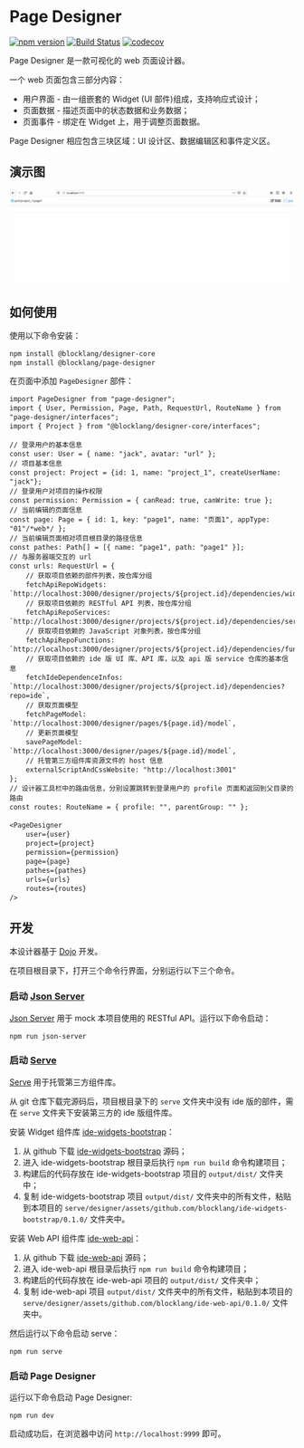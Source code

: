 # Page Designer

[![npm version](https://badge.fury.io/js/page-designer.svg)](https://badge.fury.io/js/page-designer)
[![Build Status](https://travis-ci.org/blocklang/page-designer.svg?branch=master)](https://travis-ci.org/blocklang/page-designer)
[![codecov](https://codecov.io/gh/blocklang/page-designer/branch/master/graph/badge.svg)](https://codecov.io/gh/blocklang/page-designer)

Page Designer 是一款可视化的 web 页面设计器。

一个 web 页面包含三部分内容：

* 用户界面 - 由一组嵌套的 Widget (UI 部件)组成，支持响应式设计；
* 页面数据 - 描述页面中的状态数据和业务数据；
* 页面事件 - 绑定在 Widget 上，用于调整页面数据。

Page Designer 相应包含三块区域：UI 设计区、数据编辑区和事件定义区。

## 演示图

![static page](./docs/images/page_designer_static_page.gif)

## 如何使用

使用以下命令安装：

```shell
npm install @blocklang/designer-core
npm install @blocklang/page-designer
```

在页面中添加 `PageDesigner` 部件：

```tsx
import PageDesigner from "page-designer";
import { User, Permission, Page, Path, RequestUrl, RouteName } from "page-designer/interfaces";
import { Project } from "@blocklang/designer-core/interfaces";

// 登录用户的基本信息
const user: User = { name: "jack", avatar: "url" };
// 项目基本信息
const project: Project = {id: 1, name: "project_1", createUserName: "jack"};
// 登录用户对项目的操作权限
const permission: Permission = { canRead: true, canWrite: true };
// 当前编辑的页面信息
const page: Page = { id: 1, key: "page1", name: "页面1", appType: "01"/*web*/ };
// 当前编辑页面相对项目根目录的路径信息
const pathes: Path[] = [{ name: "page1", path: "page1" }];
// 与服务器端交互的 url
const urls: RequestUrl = {
    // 获取项目依赖的部件列表，按仓库分组
    fetchApiRepoWidgets: `http://localhost:3000/designer/projects/${project.id}/dependencies/widgets`,
    // 获取项目依赖的 RESTful API 列表，按仓库分组
    fetchApiRepoServices: `http://localhost:3000/designer/projects/${project.id}/dependencies/services`,
    // 获取项目依赖的 JavaScript 对象列表，按仓库分组
    fetchApiRepoFunctions: `http://localhost:3000/designer/projects/${project.id}/dependencies/functions`,
    // 获取项目依赖的 ide 版 UI 库、API 库，以及 api 版 service 仓库的基本信息
    fetchIdeDependenceInfos: `http://localhost:3000/designer/projects/${project.id}/dependencies?repo=ide`,
    // 获取页面模型
    fetchPageModel: `http://localhost:3000/designer/pages/${page.id}/model`,
    // 更新页面模型
    savePageModel: `http://localhost:3000/designer/pages/${page.id}/model`,
    // 托管第三方组件库资源文件的 host 信息
    externalScriptAndCssWebsite: "http://localhost:3001"
};
// 设计器工具栏中的路由信息，分别设置跳转到登录用户的 profile 页面和返回到父目录的路由
const routes: RouteName = { profile: "", parentGroup: "" };

<PageDesigner 
    user={user}
    project={project}
    permission={permission}
    page={page}
    pathes={pathes}
    urls={urls}
    routes={routes}
/>
```

## 开发

本设计器基于 [Dojo](https://dojo.io) 开发。

在项目根目录下，打开三个命令行界面，分别运行以下三个命令。

### 启动 [Json Server](./docs/json-server.md)

[Json Server](./docs/json-server.md) 用于 mock 本项目使用的 RESTful API。运行以下命令启动：

```shell
npm run json-server
```

### 启动 [Serve](./docs/serve.md)

[Serve](./docs/serve.md) 用于托管第三方组件库。

从 git 仓库下载完源码后，项目根目录下的 `serve` 文件夹中没有 ide 版的部件，需在 `serve` 文件夹下安装第三方的 ide 版组件库。

安装 Widget 组件库 [ide-widgets-bootstrap](https://github.com/blocklang/ide-widgets-bootstrap)：

1. 从 github 下载 [ide-widgets-bootstrap](https://github.com/blocklang/ide-widgets-bootstrap) 源码；
2. 进入 ide-widgets-bootstrap 根目录后执行 `npm run build` 命令构建项目；
3. 构建后的代码存放在 ide-widgets-bootstrap 项目的 `output/dist/` 文件夹中；
4. 复制 ide-widgets-bootstrap 项目 `output/dist/` 文件夹中的所有文件，粘贴到本项目的 `serve/designer/assets/github.com/blocklang/ide-widgets-bootstrap/0.1.0/` 文件夹中。

安装 Web API 组件库 [ide-web-api](https://github.com/blocklang/ide-web-api)：

1. 从 github 下载 [ide-web-api](https://github.com/blocklang/ide-web-api) 源码；
2. 进入 ide-web-api 根目录后执行 `npm run build` 命令构建项目；
3. 构建后的代码存放在 ide-web-api 项目的 `output/dist/` 文件夹中；
4. 复制 ide-web-api 项目 `output/dist/` 文件夹中的所有文件，粘贴到本项目的 `serve/designer/assets/github.com/blocklang/ide-web-api/0.1.0/` 文件夹中。

然后运行以下命令启动 serve：

```shell
npm run serve
```

### 启动 Page Designer

运行以下命令启动 Page Designer:

```shell
npm run dev
```

启动成功后，在浏览器中访问 `http://localhost:9999` 即可。
